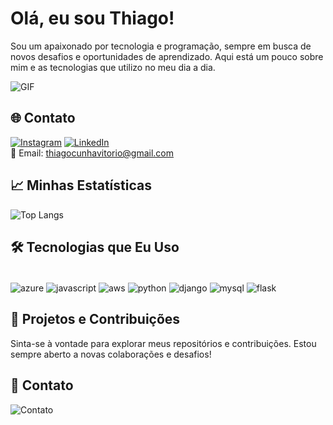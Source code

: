 # Olá, eu sou Thiago! 

Sou um apaixonado por tecnologia e programação, sempre em busca de novos desafios e oportunidades de aprendizado. Aqui está um pouco sobre mim e as tecnologias que utilizo no meu dia a dia.

![GIF](https://media.giphy.com/media/qgQUggAC3Pfv687qPC/giphy.gif)

## 🌐 Contato

[![Instagram](https://img.shields.io/badge/Instagram-E4405F?style=for-the-badge&logo=instagram&logoColor=white)](https://www.instagram.com/SeuPerfil)
[![LinkedIn](https://img.shields.io/badge/LinkedIn-0077B5?style=for-the-badge&logo=linkedin&logoColor=white)](https://www.linkedin.com/in/SeuPerfil)
<br/>
📧 Email: [thiagocunhavitorio@gmail.com](mailto:thiagocunhavitorio@gmail.com)

## 📈 Minhas Estatísticas

![Top Langs](https://github-readme-stats.vercel.app/api/top-langs/?username=Thiagowop&layout=compact)

## 🛠️ Tecnologias que Eu Uso

<div style="display: inline_block"><br/>
    <img align="center" alt="azure" src="https://img.shields.io/badge/Microsoft_Azure-0089D6?style=for-the-badge&logo=microsoft-azure&logoColor=white" />
    <img align="center" alt="javascript" src="https://img.shields.io/badge/JavaScript-323330?style=for-the-badge&logo=javascript&logoColor=F7DF1E" />
    <img align="center" alt="aws" src="https://img.shields.io/badge/Amazon_AWS-232F3E?style=for-the-badge&logo=amazon-aws&logoColor=white" />
    <img align="center" alt="python" src="https://img.shields.io/badge/Python-3776AB?style=for-the-badge&logo=python&logoColor=white" />
    <img align="center" alt="django" src="https://img.shields.io/badge/Django-092E20?style=for-the-badge&logo=django&logoColor=white" />
    <img align="center" alt="mysql" src="https://img.shields.io/badge/MySQL-005C84?style=for-the-badge&logo=mysql&logoColor=white" />
    <img align="center" alt="flask" src="https://img.shields.io/badge/Flask-000000?style=for-the-badge&logo=flask&logoColor=white" />
</div>

## 🚀 Projetos e Contribuições

Sinta-se à vontade para explorar meus repositórios e contribuições. Estou sempre aberto a novas colaborações e desafios!

## 📩 Contato

![Contato](https://camo.githubusercontent.com/f2154000cecf22e501786e86cd782ebcd171447330238afcadeff7d36edfe6be/68747470733a2f2f63617073756c652d72656e6465722e76657263656c2e6170702f6170693f747970653d776176696e6726636f6c6f723d303032423632266865696768743d3132302673656374696f6e3d666f6f746572)
